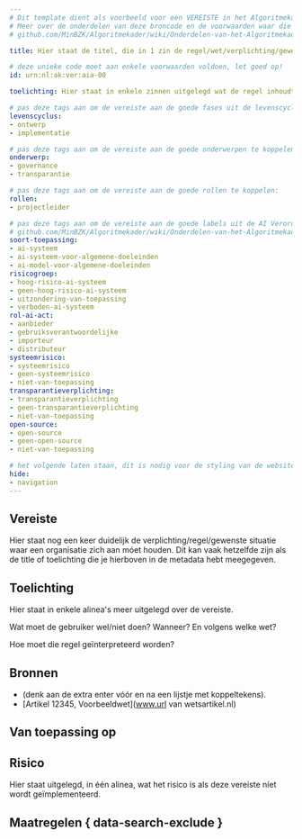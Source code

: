 ```yaml
---
# Dit template dient als voorbeeld voor een VEREISTE in het Algoritmekader.
# Meer over de onderdelen van deze broncode en de voorwaarden waar die aan moeten voldoen, lees je in de documentatie:
# github.com/MinBZK/Algoritmekader/wiki/Onderdelen-van-het-Algoritmekader

title: Hier staat de titel, die in 1 zin de regel/wet/verplichting/gewenste situatie beschrijft.

# deze unieke code moet aan enkele voorwaarden voldoen, let goed op!
id: urn:nl:ak:ver:aia-00

toelichting: Hier staat in enkele zinnen uitgelegd wat de regel inhoudt. Maximaal 40 woorden.

# pas deze tags aan om de vereiste aan de goede fases uit de levenscyclus te koppelen:
levenscyclus:
- ontwerp
- implementatie

# pas deze tags aan om de vereiste aan de goede onderwerpen te koppelen:
onderwerp:
- governance
- transparantie

# pas deze tags aan om de vereiste aan de goede rollen te koppelen:
rollen:
- projectleider

# pas deze tags aan om de vereiste aan de goede labels uit de AI Verordening te koppelen. Let op: alle mogelijke tags zijn in dit voorbeeld ingevuld. Gebruik alleen wat geldt. Lees hier meer over in de documentatie
# github.com/MinBZK/Algoritmekader/wiki/Onderdelen-van-het-Algoritmekader
soort-toepassing:
- ai-systeem
- ai-systeem-voor-algemene-doeleinden
- ai-model-voor-algemene-doeleinden
risicogroep:
- hoog-risico-ai-systeem
- geen-hoog-risico-ai-systeem
- uitzondering-van-toepassing
- verboden-ai-systeem
rol-ai-act:
- aanbieder
- gebruiksverantwoordelijke
- importeur
- distributeur
systeemrisico:
- systeemrisico
- geen-systeemrisico
- niet-van-toepassing
transparantieverplichting:
- transparantieverplichting
- geen-transparantieverplichting
- niet-van-toepassing
open-source:
- open-source
- geen-open-source
- niet-van-toepassing

# het volgende laten staan, dit is nodig voor de styling van de website
hide:
- navigation
---
```


<!-- Onderstaande comment met "tags" laten staan, dit is nodig voor het functioneren van de website -->
<!-- tags -->

## Vereiste
Hier staat nog een keer duidelijk de verplichting/regel/gewenste situatie waar een organisatie zich aan móet houden. Dit kan vaak hetzelfde zijn als de title of toelichting die je hierboven in de metadata hebt meegegeven.

## Toelichting
Hier staat in enkele alinea's meer uitgelegd over de vereiste.

Wat moet de gebruiker wel/niet doen? Wanneer? En volgens welke wet?

Hoe moet die regel geïnterpreteerd worden?


## Bronnen
<!-- Hier staan, als lijstje, de bronnen van de vereiste. Liefst worden hier de exacte artikelen genoemd uit de betreffende wet, inclusief een link naar de wet. -->
- (denk aan de extra enter vóór en na een lijstje met koppeltekens).
- [Artikel 12345, Voorbeeldwet](www.url van wetsartikel.nl)

## Van toepassing op 
<!-- Onderstaande titel Van toepassing op, en de code met tags-ai-act laten staan, dit is nodig voor het functioneren van de website. Hier komen de goede labels te staan, afhankelijk van wat er in de metadata is aangegeven bij de verschillende AI-Verordening labels / profielen (zie hierboven). -->
<!-- tags-ai-act -->

## Risico
Hier staat uitgelegd, in één alinea, wat het risico is als deze vereiste níet wordt geïmplementeerd.


## Maatregelen { data-search-exclude }
<!-- Onderstaande tag met list_maatregelen is nodig voor het juist laten zien van een lijstje met de bijbehorende maatregelen bij deze vereiste. In maatregelbestanden wordt aangegeven bij welke vereisten die maatregel hoort. LET OP: pas wel de code van de vereiste aan, zodat de góede maatregelen worden gebruikt. Waar hieronder dus nog aia-02-documentatie-beoordeling-niet-hoog-risico-ai staat, maak daarvan de bestandsnaam van de vereiste die je nu aan het aanpassen/toevoegen bent (exclusief de bestandsuitgang .md). -->

<!-- list_maatregelen vereiste/aia-02-documentatie-beoordeling-niet-hoog-risico-ai no-search no-onderwerp no-rol no-levenscyclus -->



